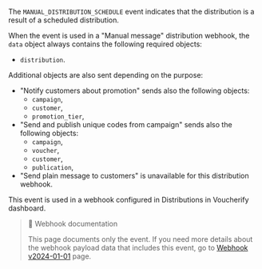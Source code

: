 The `MANUAL_DISTRIBUTION_SCHEDULE` event indicates that the distribution is a result of a scheduled distribution.

When the event is used in a "Manual message" distribution webhook, the `data` object always contains the following required objects:
- `distribution`.

Additional objects are also sent depending on the purpose:
- "Notify customers about promotion" sends also the following objects:
  - `campaign`,
  - `customer`,
  - `promotion_tier`,
- "Send and publish unique codes from campaign" sends also  the following objects:
  - `campaign`,
  - `voucher`,
  - `customer`,
  - `publication`,
- "Send plain message to customers" is unavailable for this distribution webhook.

This event is used in a webhook configured in Distributions in Voucherify dashboard.

> 📘 Webhook documentation
>
> This page documents only the event. If you need more details about the webhook payload data that includes this event, go to [Webhook v2024-01-01](ref:introduction-to-webhooks "Introduction to webhooks v2024-01-01") page.